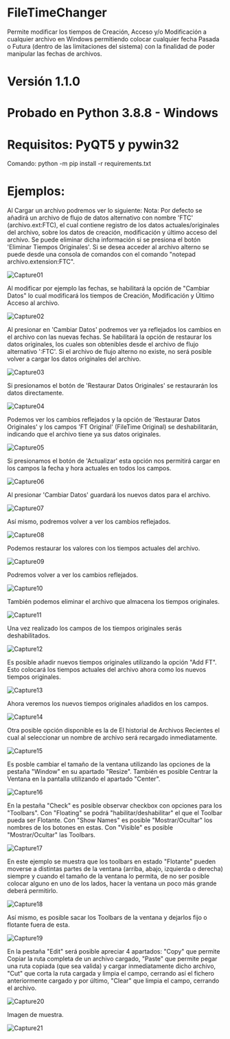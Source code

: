 # FileTimeChanger
 Permite modificar los tiempos de Creación, Acceso y/o Modificación a cualquier archivo en Windows permitiendo colocar cualquier fecha Pasada o Futura (dentro de las limitaciones del sistema) con la finalidad de poder manipular las fechas de archivos.
# Versión 1.1.0
# Probado en Python 3.8.8 - Windows
# Requisitos: PyQT5 y pywin32
Comando: python -m pip install -r requirements.txt

# Ejemplos:
Al Cargar un archivo podremos ver lo siguiente:
Nota: Por defecto se añadirá un archivo de flujo de datos alternativo con nombre 'FTC' (archivo.ext:FTC), el cual contiene registro de los datos actuales/originales del archivo, sobre los datos de creación, modificación y último acceso del archivo. Se puede eliminar dicha información si se presiona el botón 'Eliminar Tiempos Originales'. Si se desea acceder al archivo alterno se puede desde una consola de comandos con el comando "notepad archivo.extension:FTC".

![Capture01](images/FileTimeChanger-v1.1.0-01.png "Captura 01")

Al modificar por ejemplo las fechas, se habilitará la opción de "Cambiar Datos" lo cual modificará los tiempos de Creación, Modificación y Último Acceso al archivo.

![Capture02](images/FileTimeChanger-v1.1.0-02.png "Captura 02")

Al presionar en 'Cambiar Datos' podremos ver ya reflejados los cambios en el archivo con las nuevas fechas. Se habilitará la opción de restaurar los datos originales, los cuales son obtenibles desde el archivo de flujo alternativo ':FTC'. Si el archivo de flujo alterno no existe, no será posible volver a cargar los datos originales del archivo.

![Capture03](images/FileTimeChanger-v1.1.0-03.png "Captura 03")

Si presionamos el botón de 'Restaurar Datos Originales' se restaurarán los datos directamente.

![Capture04](images/FileTimeChanger-v1.1.0-04.png "Captura 04")

Podemos ver los cambios reflejados y la opción de 'Restaurar Datos Originales' y los campos 'FT Original' (FileTime Original) se deshabilitarán, indicando que el archivo tiene ya sus datos originales.

![Capture05](images/FileTimeChanger-v1.1.0-05.png "Captura 05")

Si presionamos el botón de 'Actualizar' esta opción nos permitirá cargar en los campos la fecha y hora actuales en todos los campos.

![Capture06](images/FileTimeChanger-v1.1.0-06.png "Captura 06")

Al presionar 'Cambiar Datos' guardará los nuevos datos para el archivo.

![Capture07](images/FileTimeChanger-v1.1.0-07.png "Captura 07")

Así mismo, podremos volver a ver los cambios reflejados.

![Capture08](images/FileTimeChanger-v1.1.0-08.png "Captura 08")

Podemos restaurar los valores con los tiempos actuales del archivo.

![Capture09](images/FileTimeChanger-v1.1.0-09.png "Captura 09")

Podremos volver a ver los cambios reflejados.

![Capture10](images/FileTimeChanger-v1.1.0-10.png "Captura 10")

También podemos eliminar el archivo que almacena los tiempos originales.

![Capture11](images/FileTimeChanger-v1.1.0-11.png "Captura 11")

Una vez realizado los campos de los tiempos originales serás deshabilitados.

![Capture12](images/FileTimeChanger-v1.1.0-12.png "Captura 12")

Es posible añadir nuevos tiempos originales utilizando la opción "Add FT". Esto colocará los tiempos actuales del archivo ahora como los nuevos tiempos originales.

![Capture13](images/FileTimeChanger-v1.1.0-13.png "Captura 13")

Ahora veremos los nuevos tiempos originales añadidos en los campos.

![Capture14](images/FileTimeChanger-v1.1.0-14.png "Captura 14")

Otra posible opción disponible es la de El historial de Archivos Recientes el cual al seleccionar un nombre de archivo será recargado inmediatamente.

![Capture15](images/FileTimeChanger-v1.1.0-15.png "Captura 15")

Es posble cambiar el tamaño de la ventana utilizando las opciones de la pestaña "Window" en su apartado "Resize". También es posible Centrar la Ventana en la pantalla utilizando el apartado "Center".

![Capture16](images/FileTimeChanger-v1.1.0-16.png "Captura 16")

En la pestaña "Check" es posible observar checkbox con opciones para los "Toolbars". Con "Floating" se podrá "habilitar/deshabilitar" el que el Toolbar pueda ser Flotante. Con "Show Names" es posible "Mostrar/Ocultar" los nombres de los botones en estas. Con "Visible" es posible "Mostrar/Ocultar" las Toolbars.

![Capture17](images/FileTimeChanger-v1.1.0-17.png "Captura 17")

En este ejemplo se muestra que los toolbars en estado "Flotante" pueden moverse a distintas partes de la ventana (arriba, abajo, izquierda o derecha) siempre y cuando el tamaño de la ventana lo permita, de no ser posible colocar alguno en uno de los lados, hacer la ventana un poco más grande deberá permitirlo.

![Capture18](images/FileTimeChanger-v1.1.0-18.png "Captura 18")

Así mismo, es posible sacar los Toolbars de la ventana y dejarlos fijo o flotante fuera de esta.

![Capture19](images/FileTimeChanger-v1.1.0-19.png "Captura 19")

En la pestaña "Edit" será posible apreciar 4 apartados: "Copy" que permite Copiar la ruta completa de un archivo cargado, "Paste" que permite pegar una ruta copiada (que sea valida) y cargar inmediatamente dicho archivo, "Cut" que corta la ruta cargada y limpia el campo, cerrando así el fichero anteriormente cargado y por último, "Clear" que limpia el campo, cerrando el archivo.

![Capture20](images/FileTimeChanger-v1.1.0-20.png "Captura 20")

Imagen de muestra.

![Capture21](images/FileTimeChanger-v1.1.0-21.png "Captura 21")
